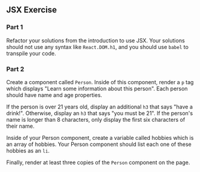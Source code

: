 ## JSX Exercise

### Part 1

Refactor your solutions from the introduction to use JSX. Your solutions should not use any syntax like `React.DOM.h1`, and you should use `babel` to transpile your code.

### Part 2

Create a component called `Person`. Inside of this component, render a `p` tag which displays "Learn some information about this person". Each person should have name and age properties. 

If the person is over 21 years old, display an additional `h3` that says "have a drink!". Otherwise, display an `h3` that says "you must be 21". If the person's name is longer than 8 characters, only display the first six characters of their name.

Inside of your Person component, create a variable called hobbies which is an array of hobbies. Your Person component should list each one of these hobbies as an `li`. 

Finally, render at least three copies of the `Person` component on the page.
